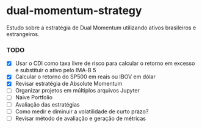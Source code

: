 # dual-momentum-strategy

Estudo sobre a estratégia de Dual Momentum utilizando ativos brasileiros e estrangeiros.

### TODO

- [X] Usar o CDI como taxa livre de risco para calcular o retorno em excesso e substituir o ativo pelo IMA-B 5
- [X] Calcular o retorno do SP500 em reais ou IBOV em dólar
- [X] Revisar estratégia de Absolute Momentum
- [ ] Organizar projetos em múltiplos arquivos Jupyter
- [ ] Naive Portfolio
- [ ] Avaliação das estratégias
- [ ] Como medir e diminuir a volatilidade de curto prazo? 
- [ ] Revisar método de avaliação e geração de métricas